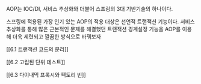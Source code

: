 AOP는 IOC/DI, 서비스 추상화와 더불어 스프링의 3대 기반기술의 하나이다.

스프링에 적용된 가장 인기 있는 AOP의 적용 대상은 선언적 트랜잭션 기능이다.
서비스 추상화를 통해 많은 근본적인 문제를 해결했던 트랜잭션 경계설정 기능을 AOP를 이용해
더욱 세련되고 깔끔한 방식으로 바꿔보자

[[6.1 트랜잭션 코드의 분리]]

[[6.2 고립된 단위 테스트]]

[[6.3 다이내믹 프록시와 팩토리 빈]]